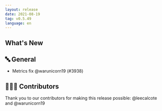 ```yaml
---
layout: release
date: 2021-08-19
tag: v0.5.49
language: en
---
```


## What's New
## 🔤 General
- Metrics fix @warunicorn19 (#3938)

## 👨🏽‍💻 Contributors

Thank you to our contributors for making this release possible:
@leecalcote and @warunicorn19
